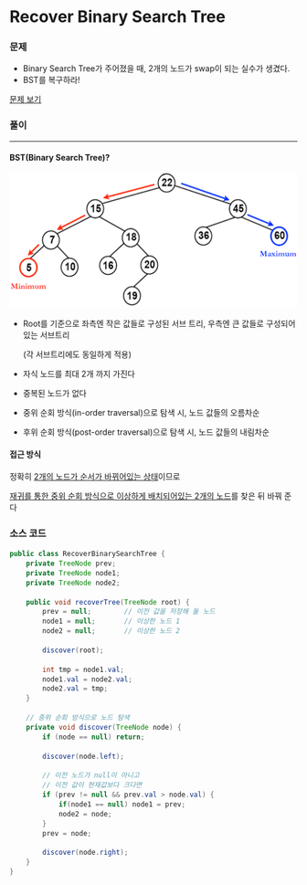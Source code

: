 # Recover Binary Search Tree



### 문제 

- Binary Search Tree가 주어졌을 때, 2개의 노드가 swap이 되는 실수가 생겼다.
- BST를 복구하라!

[문제 보기](https://leetcode.com/problems/recover-binary-search-tree/)





### 풀이

---

#### BST(Binary Search Tree)?

![이진탐색트리](img/RecoverBST1.png)



- Root를 기준으로 좌측엔 작은 값들로 구성된 서브 트리, 우측엔 큰 값들로 구성되어 있는 서브트리

  (각 서브트리에도 동일하게 적용)

- 자식 노드를 최대 2개 까지 가진다

- 중복된 노드가 없다

- 중위 순회 방식(in-order traversal)으로 탐색 시, 노드 값들의 오름차순
- 후위 순회 방식(post-order traversal)으로 탐색 시, 노드 값들의 내림차순



#### 접근 방식

정확히 <u>2개의 노드가 순서가 바뀌어있는 상태</u>이므로 

<u>재귀를 통한 중위 순회 방식으로 이상하게 배치되어있는 2개의 노드</u>를 찾은 뒤 바꿔 준다





### 소스 코드

```java
public class RecoverBinarySearchTree {
    private TreeNode prev;
    private TreeNode node1;
    private TreeNode node2;

    public void recoverTree(TreeNode root) {
        prev = null;		// 이전 값을 저장해 둘 노드
        node1 = null;		// 이상한 노드 1
        node2 = null;		// 이상한 노드 2

        discover(root);

        int tmp = node1.val;
        node1.val = node2.val;
        node2.val = tmp;
    }

    // 중위 순회 방식으로 노드 탐색
    private void discover(TreeNode node) {
        if (node == null) return;

        discover(node.left);

        // 이전 노드가 null이 아니고
        // 이전 값이 현재값보다 크다면
        if (prev != null && prev.val > node.val) {
            if(node1 == null) node1 = prev;
            node2 = node;
        }
        prev = node;

        discover(node.right);
    }
}
```

